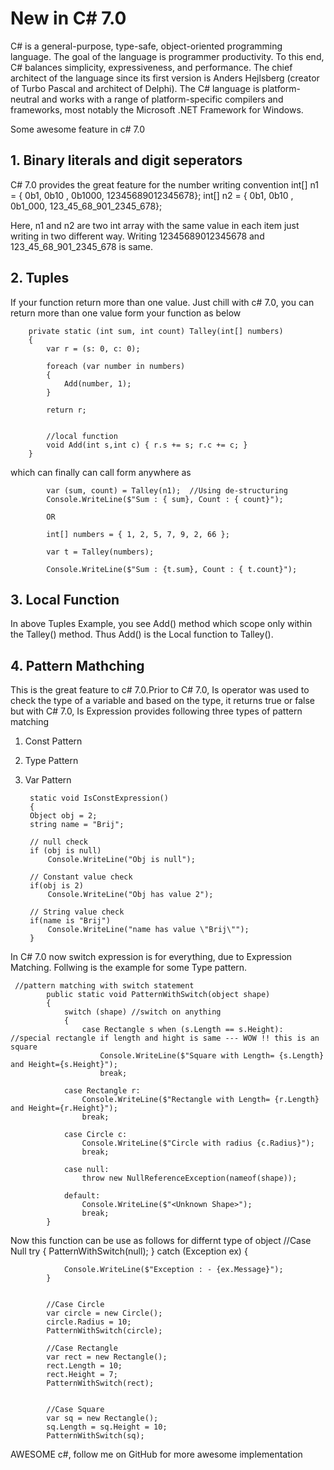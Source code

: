# New in C# 7.0

C# is a general-purpose, type-safe, object-oriented programming language. The goal of the language is programmer productivity. To this end, C# balances simplicity, expressiveness, and performance. The chief architect of the language since its first version is Anders Hejlsberg (creator of Turbo Pascal and architect of Delphi). The C# language is platform-neutral and works with a range of platform-specific compilers and frameworks, most notably the Microsoft .NET Framework for Windows.

Some awesome feature in c# 7.0
## 1. Binary literals and digit seperators

C# 7.0 provides the great feature for the number writing convention
    int[] n1 = { 0b1, 0b10 , 0b1000, 12345689012345678};
    int[] n2 = { 0b1, 0b10 , 0b1_000, 123_45_68_901_2345_678};
    
Here, n1 and n2 are two int array with the same value in each item just writing in two different way. Writing 12345689012345678 and 
123_45_68_901_2345_678 is same.

## 2. Tuples
If your function return more than one value. Just chill with c# 7.0, you can return more than one value form your function as below
         
        private static (int sum, int count) Talley(int[] numbers)
        {
            var r = (s: 0, c: 0);

            foreach (var number in numbers)
            {
                Add(number, 1);
            }

            return r;


            //local function
            void Add(int s,int c) { r.s += s; r.c += c; }
        }
        
 which can finally can call form anywhere as 
 
            var (sum, count) = Talley(n1);  //Using de-structuring 
            Console.WriteLine($"Sum : { sum}, Count : { count}");
            
            OR
            
            int[] numbers = { 1, 2, 5, 7, 9, 2, 66 };

            var t = Talley(numbers);

            Console.WriteLine($"Sum : {t.sum}, Count : { t.count}");
            
## 3. Local Function

In above Tuples Example, you see Add() method which scope only within the Talley() method. Thus Add() is the Local function to Talley().

## 4. Pattern Mathching
This is the great feature to c# 7.0.Prior to C# 7.0, Is operator was used to check the type of a variable and based on the type, it returns true or false but with C# 7.0, Is Expression provides following three types of pattern matching

1. Const Pattern
2. Type Pattern
3. Var Pattern

        static void IsConstExpression()
        {
        Object obj = 2;
        string name = "Brij";

        // null check
        if (obj is null)
            Console.WriteLine("Obj is null");

        // Constant value check
        if(obj is 2)
            Console.WriteLine("Obj has value 2");

        // String value check
        if(name is "Brij")
            Console.WriteLine("name has value \"Brij\"");
        }
        
In C# 7.0 now switch expression is for everything, due to Expression Matching. Follwing is the example for some 
Type pattern.

     //pattern matching with switch statement
            public static void PatternWithSwitch(object shape)
            {
                switch (shape) //switch on anything
                {
                    case Rectangle s when (s.Length == s.Height):     //special rectangle if length and hight is same --- WOW !! this is an square
                        Console.WriteLine($"Square with Length= {s.Length} and Height={s.Height}");
                        break;

                case Rectangle r:
                    Console.WriteLine($"Rectangle with Length= {r.Length} and Height={r.Height}");
                    break;

                case Circle c:
                    Console.WriteLine($"Circle with radius {c.Radius}");
                    break;

                case null:
                    throw new NullReferenceException(nameof(shape));
                    
                default:
                    Console.WriteLine($"<Unknown Shape>");
                    break;
            }
       

  Now this function can be use as follows for differnt type of object 
       //Case Null
                try
                {
                    PatternWithSwitch(null);
                }
                catch (Exception ex)
                {

                Console.WriteLine($"Exception : - {ex.Message}");
            }


            //Case Circle
            var circle = new Circle();
            circle.Radius = 10;
            PatternWithSwitch(circle);

            //Case Rectangle
            var rect = new Rectangle();
            rect.Length = 10;
            rect.Height = 7; 
            PatternWithSwitch(rect);


            //Case Square
            var sq = new Rectangle();
            sq.Length = sq.Height = 10; 
            PatternWithSwitch(sq); 

   AWESOME c#, follow me on GitHub for more awesome implementation
